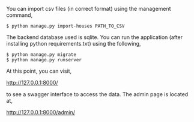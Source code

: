 You can import csv files (in correct format) using the management command,

```shell
$ python manage.py import-houses PATH_TO_CSV
```

The backend database used is sqlite. You can run the application (after
installing python requirements.txt) using the following,

```shell
$ python manage.py migrate
$ python manage.py runserver
```

At this point, you can visit,

http://127.0.0.1:8000/

to see a swagger interface to access the data. The admin page is located at,

http://127.0.0.1:8000/admin/


